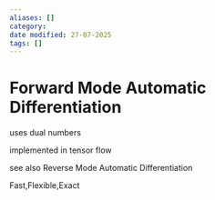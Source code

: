 ```yaml
---
aliases: []
category: 
date modified: 27-07-2025
tags: []
---
```

# Forward Mode Automatic Differentiation

uses dual numbers

implemented in tensor flow

see also Reverse Mode Automatic Differentiation

Fast,Flexible,Exact